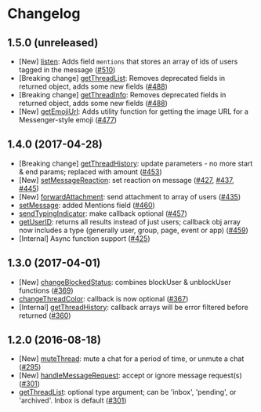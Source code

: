 # Changelog
## 1.5.0 (unreleased)
* [New] [listen](/DOCS.md#listen): Adds field `mentions` that stores an array of ids of users tagged in the message ([#510](https://github.com/Schmavery/facebook-chat-api/pull/510))
* [Breaking change] [getThreadList](/DOCS.md#getThreadList): Removes deprecated fields in returned object, adds some new fields ([#488](https://github.com/Schmavery/facebook-chat-api/pull/488))
* [Breaking change] [getThreadInfo](/DOCS.md#getThreadInfo): Removes deprecated fields in returned object, adds some new fields ([#488](https://github.com/Schmavery/facebook-chat-api/pull/488))
* [New] [getEmojiUrl](/DOCS.md#getEmojiUrl): Adds utility function for getting the image URL for a Messenger-style emoji ([#477](https://github.com/Schmavery/facebook-chat-api/pull/477))

## 1.4.0 (2017-04-28)
* [Breaking change] [getThreadHistory](/DOCS.md#getThreadHistory): update parameters - no more start & end params; replaced with amount ([#453](https://github.com/Schmavery/facebook-chat-api/pull/453))
* [New] [setMessageReaction](/DOCS.md#setMessageReaction): set reaction on message ([#427](https://github.com/Schmavery/facebook-chat-api/pull/427), [#437](https://github.com/Schmavery/facebook-chat-api/pull/437), [#445](https://github.com/Schmavery/facebook-chat-api/pull/445))
* [New] [forwardAttachment](/DOCS.md#forwardAttachment): send attachment to array of users ([#435](https://github.com/Schmavery/facebook-chat-api/pull/435))
* [setMessage](/DOCS.md#sendMessage): added Mentions field ([#460](https://github.com/Schmavery/facebook-chat-api/pull/460))
* [sendTypingIndicator](/DOCS.md#sendTypingIndicator): make callback optional ([#457](https://github.com/Schmavery/facebook-chat-api/pull/457))
* [getUserID](/DOCS.md#getUserID): returns all results instead of just users; callback obj array now includes a type (generally user, group, page, event or app) ([#459](https://github.com/Schmavery/facebook-chat-api/pull/459))
* [Internal] Async function support ([#425](https://github.com/Schmavery/facebook-chat-api/pull/425))

## 1.3.0 (2017-04-01)
* [New] [changeBlockedStatus](/DOCS.md#changeBlockedStatus): combines blockUser & unblockUser functions ([#369](https://github.com/Schmavery/facebook-chat-api/pull/369))
* [changeThreadColor](/DOCS.md#changeThreadColor): callback is now optional ([#367](https://github.com/Schmavery/facebook-chat-api/pull/367))
* [Internal] [getThreadHistory](/DOCS.md#getThreadHistory): callback arrays will be error filtered before returned ([#360](https://github.com/Schmavery/facebook-chat-api/pull/360))

## 1.2.0 (2016-08-18)
* [New] [muteThread](/DOCS.md#muteThread): mute a chat for a period of time, or unmute a chat ([#295](https://github.com/Schmavery/facebook-chat-api/pull/295))
* [New] [handleMessageRequest](/DOCS.md#handleMessageRequest): accept or ignore message request(s) ([#301](https://github.com/Schmavery/facebook-chat-api/pull/301))
* [getThreadList](/DOCS.md#getThreadList): optional type argument; can be 'inbox', 'pending', or 'archived'. Inbox is default ([#301](https://github.com/Schmavery/facebook-chat-api/pull/301))
